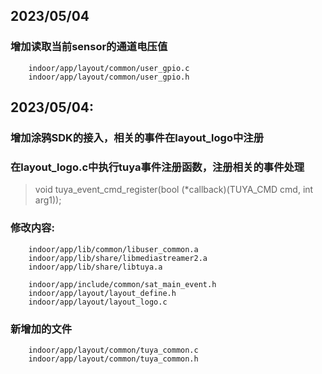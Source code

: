 ## 2023/05/04
### 增加读取当前sensor的通道电压值
        indoor/app/layout/common/user_gpio.c
        indoor/app/layout/common/user_gpio.h
        
## 2023/05/04:
### 增加涂鸦SDK的接入，相关的事件在layout_logo中注册
### 在layout_logo.c中执行tuya事件注册函数，注册相关的事件处理
>void tuya_event_cmd_register(bool (*callback)(TUYA_CMD cmd, int arg1));

### 修改内容:
        indoor/app/lib/common/libuser_common.a
        indoor/app/lib/share/libmediastreamer2.a
        indoor/app/lib/share/libtuya.a

        indoor/app/include/common/sat_main_event.h
        indoor/app/layout/layout_define.h
        indoor/app/layout/layout_logo.c

### 新增加的文件
        indoor/app/layout/common/tuya_common.c
        indoor/app/layout/common/tuya_common.h       



